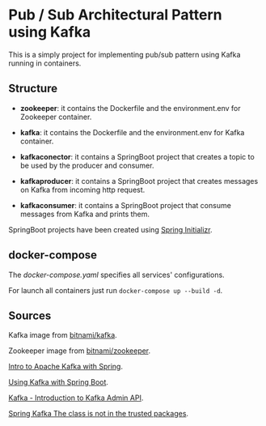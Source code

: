 # Pub / Sub Architectural Pattern using Kafka

This is a simply project for implementing pub/sub pattern using Kafka running in containers.

## Structure

* **zookeeper**: it contains the Dockerfile and the environment.env for Zookeeper container.

* **kafka**: it contains the Dockerfile and the environment.env for Kafka container.

* **kafkaconector**: it contains a SpringBoot project that creates a topic to be used by the producer and consumer.

* **kafkaproducer**: it contains a SpringBoot project that creates messages on Kafka from incoming http request.

* **kafkaconsumer**: it contains a SpringBoot project that consume messages from Kafka and prints them.

SpringBoot projects have been created using [Spring Initializr](https://start.spring.io/).

## docker-compose
The *docker-compose.yaml* specifies all services' configurations.

For launch all containers just run
 `docker-compose up --build -d`.

## Sources
Kafka image from [bitnami/kafka](https://hub.docker.com/r/bitnami/kafka/).

Zookeeper image from [bitnami/zookeeper](https://hub.docker.com/r/bitnami/zookeeper/).

[Intro to Apache Kafka with Spring](https://www.baeldung.com/spring-kafka, "Baeldung").

[Using Kafka with Spring Boot](https://reflectoring.io/spring-boot-kafka/, "Reflectoring").

[Kafka - Introduction to Kafka Admin API](https://www.logicbig.com/tutorials/misc/kafka/admin-api-getting-started.html, "Logicbig").

[Spring Kafka The class is not in the trusted packages](https://www.logicbig.com/tutorials/misc/kafka/admin-api-getting-started.html, "Stackoverflow").
